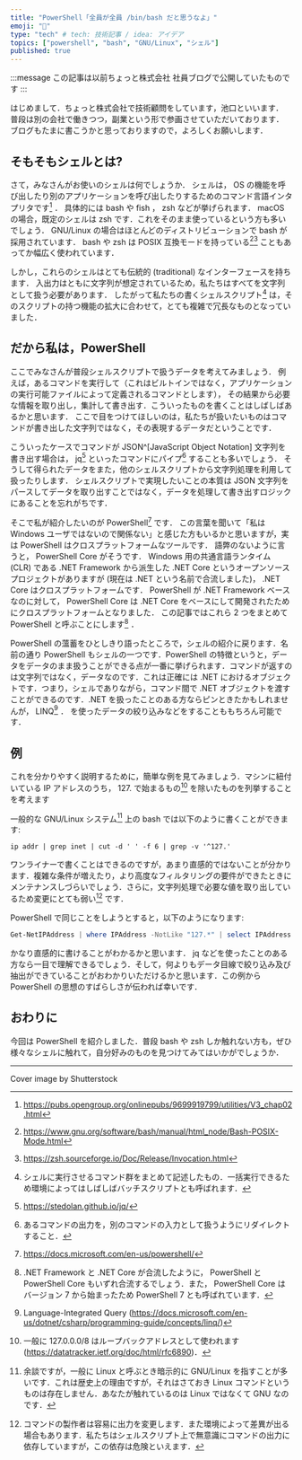 ```yaml
---
title: "PowerShell「全員が全員 /bin/bash だと思うなよ」"
emoji: "🚀"
type: "tech" # tech: 技術記事 / idea: アイデア
topics: ["powershell", "bash", "GNU/Linux", "シェル"]
published: true
---
```


:::message
この記事は以前ちょっと株式会社 社員ブログで公開していたものです
:::

はじめまして．ちょっと株式会社で技術顧問をしています，池口といいます． 普段は別の会社で働きつつ，副業という形で参画させていただいております． ブログもたまに書こうかと思っておりますので，よろしくお願いします．


## そもそもシェルとは?

さて，みなさんがお使いのシェルは何でしょうか． シェルは， OS の機能を呼び出したり別のアプリケーションを呼び出したりするためのコマンド言語インタプリタです[^1] ． 具体的には bash や fish ， zsh などが挙げられます． macOS の場合，既定のシェルは zsh です．これをそのまま使っているという方も多いでしょう． GNU/Linux の場合はほとんどのディストリビューションで bash が採用されています． bash や zsh は POSIX 互換モードを持っている[^2][^3] こともあってか幅広く使われています．

[^1]: https://pubs.opengroup.org/onlinepubs/9699919799/utilities/V3_chap02.html
[^2]: https://www.gnu.org/software/bash/manual/html_node/Bash-POSIX-Mode.html
[^3]: https://zsh.sourceforge.io/Doc/Release/Invocation.html

しかし，これらのシェルはとても伝統的 (traditional) なインターフェースを持ちます． 入出力はともに文字列が想定されているため，私たちはすべてを文字列として扱う必要があります． したがって私たちの書くシェルスクリプト[^4] は，そのスクリプトの持つ機能の拡大に合わせて，とても複雑で冗長なものとなっていました．

[^4]: シェルに実行させるコマンド群をまとめて記述したもの．一括実行できるため環境によってはしばしばバッチスクリプトとも呼ばれます．

## だから私は，PowerShell

ここでみなさんが普段シェルスクリプトで扱うデータを考えてみましょう． 例えば，あるコマンドを実行して（これはビルトインではなく，アプリケーションの実行可能ファイルによって定義されるコマンドとします）， その結果から必要な情報を取り出し，集計して書き出す．こういったものを書くことはしばしばあるかと思います． ここで目をつけてほしいのは，私たちが扱いたいものはコマンドが書き出した文字列ではなく，その表現するデータだということです．

こういったケースでコマンドが JSON^[JavaScript Object Notation] 文字列を書き出す場合は， jq[^5] といったコマンドにパイプ[^6] することも多いでしょう． そうして得られたデータをまた，他のシェルスクリプトから文字列処理を利用して扱ったりします． シェルスクリプトで実現したいことの本質は JSON 文字列をパースしてデータを取り出すことではなく，データを処理して書き出すロジックにあることを忘れがちです．

[^5]: https://stedolan.github.io/jq/
[^6]: あるコマンドの出力を，別のコマンドの入力として扱うようにリダイレクトすること．

そこで私が紹介したいのが PowerShell[^7] です． この言葉を聞いて「私は Windows ユーザではないので関係ない」と感じた方もいるかと思いますが，実は PowerShell はクロスプラットフォームなツールです． 語弊のないように言うと， PowerShell Core がそうです． Windows 用の共通言語ランタイム (CLR) である .NET Framework から派生した .NET Core というオープンソースプロジェクトがありますが (現在は .NET という名前で合流しました)， .NET Core はクロスプラットフォームです． PowerShell が .NET Framework ベースなのに対して， PowerShell Core は .NET Core をベースにして開発されたためにクロスプラットフォームとなりました． この記事ではこれら 2 つをまとめて PowerShell と呼ぶことにします[^8] ．

[^7]: https://docs.microsoft.com/en-us/powershell/
[^8]: .NET Framework と .NET Core が合流したように， PowerShell と PowerShell Core もいずれ合流するでしょう．また， PowerShell Core はバージョン 7 から始まったため PowerShell 7 とも呼ばれています．

PowerShell の薀蓄をひとしきり語ったところで，シェルの紹介に戻ります．名前の通り PowerShell もシェルの一つです．PowerShell の特徴というと，データをデータのまま扱うことができる点が一番に挙げられます．コマンドが返すのは文字列ではなく，データなのです．これは正確には .NET におけるオブジェクトです．つまり，シェルでありながら，コマンド間で .NET オブジェクトを渡すことができるのです．.NET を扱ったことのある方ならピンときたかもしれませんが， LINQ[^9] ． を使ったデータの絞り込みなどをすることももちろん可能です．

[^9]: Language-Integrated Query (https://docs.microsoft.com/en-us/dotnet/csharp/programming-guide/concepts/linq/)

## 例

これを分かりやすく説明するために，簡単な例を見てみましょう．マシンに紐付いている IP アドレスのうち， 127. で始まるもの[^10] を除いたものを列挙することを考えます

[^10]: 一般に 127.0.0.0/8 はループバックアドレスとして使われます (https://datatracker.ietf.org/doc/html/rfc6890)．

一般的な GNU/Linux システム[^11] 上の bash では以下のように書くことができます:

[^11]: 余談ですが，一般に Linux と呼ぶとき暗示的に GNU/Linux を指すことが多いです．これは歴史上の理由ですが，それはさておき Linux コマンドというものは存在しません．あなたが触れているのは Linux ではなくて GNU なのです．

```shell
ip addr | grep inet | cut -d ' ' -f 6 | grep -v '^127.'
```

ワンライナーで書くことはできるのですが，あまり直感的ではないことが分かります．複雑な条件が増えたり，より高度なフィルタリングの要件ができたときにメンテナンスしづらいでしょう．さらに，文字列処理で必要な値を取り出しているため変更にとても弱い[^12] です．

[^12]: コマンドの製作者は容易に出力を変更します．また環境によって差異が出る場合もあります．私たちはシェルスクリプト上で無意識にコマンドの出力に依存していますが，この依存は危険といえます．

PowerShell で同じことをしようとすると，以下のようになります:

```powershell
Get-NetIPAddress | where IPAddress -NotLike "127.*" | select IPAddress
```

かなり直感的に書けることがわかるかと思います． jq などを使ったことのある方なら一目で理解できるでしょう．そして，何よりもデータ目線で絞り込み及び抽出ができていることがおわかりいただけるかと思います．この例から PowerShell の思想のすばらしさが伝われば幸いです．


## おわりに

今回は PowerShell を紹介しました．普段 bash や zsh しか触れない方も，ぜひ様々なシェルに触れて，自分好みのものを見つけてみてはいかがでしょうか．

---

Cover image by Shutterstock
